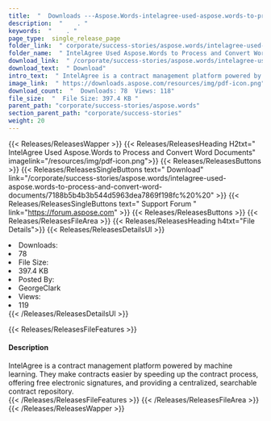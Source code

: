 ```yaml
---
title:  "  Downloads ---Aspose.Words-intelagree-used-aspose.words-to-process-and-convert-word-documents . " 
description:  "    . " 
keywords:  "    . " 
page_type:  single_release_page
folder_link:  " corporate/success-stories/aspose.words/intelagree-used-aspose.words-to-process-and-convert-word-documents/"
folder_name:  " IntelAgree Used Aspose.Words to Process and Convert Word Documents"
download_link:  " /corporate/success-stories/aspose.words/intelagree-used-aspose.words-to-process-and-convert-word-documents/7188b5b4b3b544d5963dea7869f198fc"
download_text:  " Download"
intro_text:  " IntelAgree is a contract management platform powered by machine learning. They m..."
image_link:  " https://downloads.aspose.com/resources/img/pdf-icon.png"
download_count:  "  Downloads: 78  Views: 118"
file_size:  "  File Size: 397.4 KB "
parent_path: "corporate/success-stories/aspose.words"
section_parent_path: "corporate/success-stories"
weight: 20 
---
```


{{< Releases/ReleasesWapper >}}
  {{< Releases/ReleasesHeading H2txt=" IntelAgree Used Aspose.Words to Process and Convert Word Documents" imagelink="/resources/img/pdf-icon.png">}}
  {{< Releases/ReleasesButtons >}}
    {{< Releases/ReleasesSingleButtons text=" Download" link="/corporate/success-stories/aspose.words/intelagree-used-aspose.words-to-process-and-convert-word-documents/7188b5b4b3b544d5963dea7869f198fc%20%20" >}}
    {{< Releases/ReleasesSingleButtons text=" Support Forum " link="https://forum.aspose.com" >}}
  {{< Releases/ReleasesButtons >}}
  {{< Releases/ReleasesFileArea >}}
    {{< Releases/ReleasesHeading h4txt="File Details">}}
    {{< Releases/ReleasesDetailsUl >}}
             <li>Downloads:</li><li>78</li><li>File Size:</li><li>397.4 KB</li><li>Posted By:</li><li>GeorgeClark</li><li>Views:</li><li>119</li>
    {{< /Releases/ReleasesDetailsUl >}}

  {{< Releases/ReleasesFileFeatures >}}
      <h4>Description</h4><div class="HTMLDescription">IntelAgree is a contract management platform powered by machine learning. They make contracts easier by speeding up the contract process, offering free electronic signatures, and providing a centralized, searchable contract repository.</div>
  {{< /Releases/ReleasesFileFeatures >}}
 {{< /Releases/ReleasesFileArea >}}
{{< /Releases/ReleasesWapper >}}


